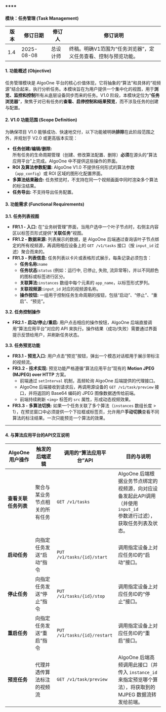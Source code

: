 ### ****
**模块：任务管理 (Task Management)**

| **版本** | **修订日期** | **修订人** | **修订说明** |
| --- | --- | --- | --- |
| 1.4 | 2025-08-08 | 总设计师 | 终稿。明确V1范围为“任务浏览器”，定义任务查看、控制与预览功能。 |


#### 1. 功能概述 (Objective)
任务管理模块是 AIgoOne 平台的核心价值体现，它将抽象的“算法”和具体的“视频源”结合起来，执行分析任务。本模块旨在为用户提供一个集中化的视图，用于**浏览、监控和控制**所有从底层设备同步而来的任务。V1.0 阶段，本模块定位为“**任务浏览器**”，聚焦于对已有任务的**查看、启停控制和结果预览**，而不涉及任务的创建与配置。

#### 2. V1.0 功能范围 (Scope Definition)
为确保项目 V1.0 能够成功、快速地交付，以下功能被明确**排除**在此阶段范围之外，并规划于 V2.0 或更高版本实现：

+ **任务创建/编辑/删除:** 所有任务的生命周期管理（创建、修改算法配置、删除）**必须**在源头的“算法应用平台”上完成。AIgoOne 中不提供这些操作的界面。
+ **ROI 及算法参数配置:** AIgoOne V1.0 不提供任何形式的算法参数（`app_config`）或 ROI 区域的图形化配置界面。
+ **多算法结果融合:** 任务预览时，不支持在同一个视频画面中同时渲染多个算法的标注结果。
+ **任务导出:** 不支持导出任务配置。

#### 3. 功能需求 (Functional Requirements)
**3.1. 任务列表视图**

+ **FR1.1 - 入口:** 在“业务树管理”界面，当用户选中一个叶子节点时，右侧主内容区以标签页形式提供“**关联任务**”视图。
+ **FR1.2 - 数据来源:** 列表展示的数据，是 AIgoOne 后端通过查询该叶子节点绑定的所有视频源，再调用相应设备上的 `GET /v1/tasks` 接口（按 `input_id` 过滤）聚合而来的。
+ **FR1.3 - 列表信息:** 任务列表以卡片或表格形式展示，每条记录必须包含：
    - **任务名称:**`name`
    - **任务状态:**`status` (例如：运行中, 已停止, 失败, 流异常等)，并以不同颜色的图标或标签进行区分。
    - **关联算法:**`instances` 数组中每个元素的 `app_name`，以标签形式罗列。
    - **关联视频源:**`input_id` 对应的视频源名称。
    - **操作按钮:** 一组用于控制任务生命周期的按钮，包括“启动”、“停止”、“重启”、“预览”。

**3.2. 任务控制操作**

+ **FR2.1 - 启动/停止/重启:** 用户点击相应的操作按钮，AIgoOne 后端直接调用“算法应用平台”对应的 API 来执行。操作结果（成功/失败）需要通过界面提示反馈给用户，并刷新任务状态。

**3.3. 任务预览功能**

+ **FR3.1 - 预览入口:** 用户点击“预览”按钮，弹出一个模态对话框用于展示带标注的视频流。
+ **FR3.2 - 技术实现:** 预览功能严格遵循“算法应用平台”现有的 **Motion JPEG (MJPEG) over HTTP** 方案。
    - 前端通过 `setInterval` 机制，高频轮询 AIgoOne 后端提供的代理接口。
    - AIgoOne 后端接收到请求后，再调用源设备的 `GET /v1/task/preview` 接口，并将返回的 Base64 编码的 JPEG 图像数据透传给前端。
    - 前端持续刷新 `<img>` 标签的 `src` 属性，形成动态视频效果。
+ **FR3.3 - 多算法切换:** 如果一个任务关联了多个算法（`instances` 数组长度 > 1），在预览窗口中必须提供一个下拉框或标签页，允许用户**手动切换**查看不同算法的标注结果。一次只能预览一个算法的效果。

---

#### 4. 与算法应用平台的API交互说明
| **AIgoOne 用户操作** | **触发的后端逻辑** | **调用的“算法应用平台”API** | **目的与说明** |
| --- | --- | --- | --- |
| **查看关联任务列表** | 聚合与某业务节点相关的所有任务 | `GET /v1/tasks` | AIgoOne 后端根据业务节点绑定的视频源，向对应设备发起此API调用（并使用 `input_id`<br/> 参数进行过滤），获取任务列表及状态。 |
| **启动任务** | 向指定任务发送“启动”指令 | `PUT /v1/tasks/{id}/start` | 调用指定设备上对应任务ID的“启动”接口。 |
| **停止任务** | 向指定任务发送“停止”指令 | `PUT /v1/tasks/{id}/stop` | 调用指定设备上对应任务ID的“停止”接口。 |
| **重启任务** | 向指定任务发送“重启”指令 | `PUT /v1/tasks/{id}/restart` | 调用指定设备上对应任务ID的“重启”接口。 |
| **预览任务** | 代理并透传算法标注的视频流 | `GET /v1/task/preview` | AIgoOne 后端高频调用此接口（并传入 `instance_id`<br/> 来指定预览哪个算法），将获取到的 MJPEG 数据流转发给前端。 |


